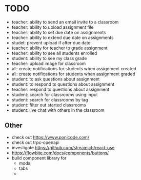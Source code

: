 # TODO

- teacher: ability to send an email invite to a classroom
- teacher: ability to upload assignment file
- teacher: ability to set due date on assignments
- teacher: ability to extend due date on assignments
- studet: prevent upload if after due date
- teacher: ability for teacher to grade assignment
- teacher: ability to see all students enrolled
- student: ability to see my class grade
- teacher: upload image for classroom
- all: create notifications for students when assignment created
- all: create notifications for students when assignment graded
- student: to ask questions about assignment
- student: to respond to questions about assignment
- teacher: respond to questions about assignment
- student: search for classrooms using input
- student: search for classrooms by tag
- student: filter out started classrooms
- student: live chat with others in the classroom

## Other

- check out https://www.ponicode.com/
- check out trpc-openapi
- investigate https://github.com/streamich/react-use
- https://flowbite.com/docs/components/buttons/
- build component library for
  - modal
  - tabs
  -
